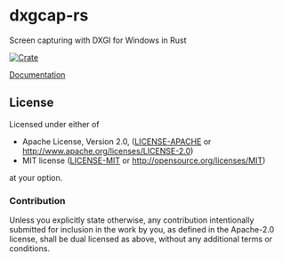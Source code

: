 # dxgcap-rs

Screen capturing with DXGI for Windows in Rust

[![Crate](https://img.shields.io/crates/v/dxgcap.svg)](https://crates.io/crates/dxgcap/)

[Documentation](http://bryal.github.io/dxgcap-rs/dxgcap/)

## License

Licensed under either of

 * Apache License, Version 2.0, ([LICENSE-APACHE](LICENSE-APACHE) or http://www.apache.org/licenses/LICENSE-2.0)
 * MIT license ([LICENSE-MIT](LICENSE-MIT) or http://opensource.org/licenses/MIT)

at your option.

### Contribution

Unless you explicitly state otherwise, any contribution intentionally
submitted for inclusion in the work by you, as defined in the Apache-2.0
license, shall be dual licensed as above, without any additional terms or
conditions.
